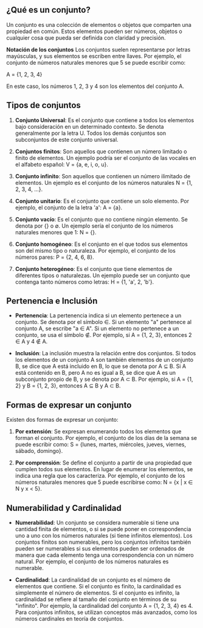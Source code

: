 ## **¿Qué es un conjunto?**
Un conjunto es una colección de elementos o objetos que comparten una propiedad en común. Estos elementos pueden ser números, objetos o cualquier cosa que pueda ser definida con claridad y precisión.

**Notación de los conjuntos**
Los conjuntos suelen representarse por letras mayúsculas, y sus elementos se escriben entre llaves. Por ejemplo, el conjunto de números naturales menores que 5 se puede escribir como:

A = {1, 2, 3, 4}

En este caso, los números 1, 2, 3 y 4 son los elementos del conjunto A.

## **Tipos de conjuntos**

1. **Conjunto Universal**: Es el conjunto que contiene a todos los elementos bajo consideración en un determinado contexto. Se denota generalmente por la letra U. Todos los demás conjuntos son subconjuntos de este conjunto universal.
   
2. **Conjuntos finitos**: Son aquellos que contienen un número limitado o finito de elementos. Un ejemplo podría ser el conjunto de las vocales en el alfabeto español: V = {a, e, i, o, u}.
   
3. **Conjunto infinito**: Son aquellos que contienen un número ilimitado de elementos. Un ejemplo es el conjunto de los números naturales N = {1, 2, 3, 4, …}.
   
4. **Conjunto unitario**: Es el conjunto que contiene un solo elemento. Por ejemplo, el conjunto de la letra 'a': A = {a}.
   
5. **Conjunto vacío**: Es el conjunto que no contiene ningún elemento. Se denota por {} o ∅. Un ejemplo sería el conjunto de los números naturales menores que 1: N = {}.
   
6. **Conjunto homogéneo**: Es el conjunto en el que todos sus elementos son del mismo tipo o naturaleza. Por ejemplo, el conjunto de los números pares: P = {2, 4, 6, 8}.
   
7. **Conjunto heterogéneo**: Es el conjunto que tiene elementos de diferentes tipos o naturalezas. Un ejemplo puede ser un conjunto que contenga tanto números como letras: H = {1, 'a', 2, 'b'}.

## **Pertenencia e Inclusión**

- **Pertenencia**: La pertenencia indica si un elemento pertenece a un conjunto. Se denota por el símbolo ∈. Si un elemento "a" pertenece al conjunto A, se escribe "a ∈ A". Si un elemento no pertenece a un conjunto, se usa el símbolo ∉. Por ejemplo, si A = {1, 2, 3}, entonces 2 ∈ A y 4 ∉ A.
  
- **Inclusión**: La inclusión muestra la relación entre dos conjuntos. Si todos los elementos de un conjunto A son también elementos de un conjunto B, se dice que A está incluido en B, lo que se denota por A ⊆ B. Si A está contenido en B, pero A no es igual a B, se dice que A es un subconjunto propio de B, y se denota por A ⊂ B. Por ejemplo, si A = {1, 2} y B = {1, 2, 3}, entonces A ⊆ B y A ⊂ B.

## **Formas de expresar un conjunto**

Existen dos formas de expresar un conjunto:

1. **Por extensión**: Se expresan enumerando todos los elementos que forman el conjunto. Por ejemplo, el conjunto de los días de la semana se puede escribir como: S = {lunes, martes, miércoles, jueves, viernes, sábado, domingo}.

2. **Por comprensión**: Se define el conjunto a partir de una propiedad que cumplen todos sus elementos. En lugar de enumerar los elementos, se indica una regla que los caracteriza. Por ejemplo, el conjunto de los números naturales menores que 5 puede escribirse como: N = {x | x ∈ N y x < 5}.

## **Numerabilidad y Cardinalidad**

- **Numerabilidad**: Un conjunto se considera numerable si tiene una cantidad finita de elementos, o si se puede poner en correspondencia uno a uno con los números naturales (si tiene infinitos elementos). Los conjuntos finitos son numerables, pero los conjuntos infinitos también pueden ser numerables si sus elementos pueden ser ordenados de manera que cada elemento tenga una correspondencia con un número natural. Por ejemplo, el conjunto de los números naturales es numerable.
  
- **Cardinalidad**: La cardinalidad de un conjunto es el número de elementos que contiene. Si el conjunto es finito, la cardinalidad es simplemente el número de elementos. Si el conjunto es infinito, la cardinalidad se refiere al tamaño del conjunto en términos de su "infinito". Por ejemplo, la cardinalidad del conjunto A = {1, 2, 3, 4} es 4. Para conjuntos infinitos, se utilizan conceptos más avanzados, como los números cardinales en teoría de conjuntos.

